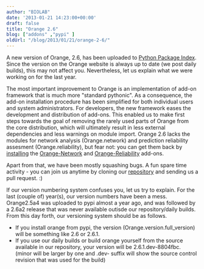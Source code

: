 ```yaml
---
author: "BIOLAB"
date: '2013-01-21 14:23:00+00:00'
draft: false
title: "Orange 2.6"
blog: ["addons" ,"pypi" ]
oldUrl: "/blog/2013/01/21/orange-2-6/"
---
```


A new version of Orange, 2.6, has been uploaded to [Python Package Index](http://pypi.python.org/pypi/Orange/2.6/). Since the version on the Orange website is always up to date (we post daily builds), this may not affect you. Nevertheless, let us explain what we were working on for the last year.

The most important improvement to Orange is an implementation of add-on framework that is much more "standard pythonic". As a consequence, the add-on installation procedure has been simplified for both individual users and system administrators. For developers, the new framework eases the development and distribution of add-ons. This enabled us to make first steps towards the goal of removing the rarely used parts of Orange from the core distribution, which will ultimately result in less external dependencies and less warnings on module import. Orange 2.6 lacks the modules for network analysis (Orange.network) and prediction reliability assesment (Orange.reliability), but fear not: you can get them back by [installing](/blog/2012/11/30/the-easy-way-to-install-add-ons/) the [Orange-Network](http://pypi.python.org/pypi/Orange-Network) and [Orange-Reliability](http://pypi.python.org/pypi/Orange-Reliability) add-ons.

Apart from that, we have been mostly squashing bugs. A fun spare time activity - you can join us anytime by cloning our [repository](https://bitbucket.org/biolab/orange/) and sending us a pull request. :)

If our version numbering system confuses you, let us try to explain. For the last (couple of) year(s), our version numbers have been a mess. Orange2.5a4 was uploaded to pypi almost a year ago, and was followed by a 2.6a2 release that was never available outisde our repository/daily builds. From this day forth, our versioning system should be as follows.


* If you install orange from pypi, the version (Orange.version.full_version) will be something like 2.6 or 2.6.1.
* If you use our daily builds or build orange yourself from the source available in our repository, your version will be 2.6.1.dev-8804fbc. (minor will be larger by one and .dev- suffix will show the source control revision that was used for the build)

